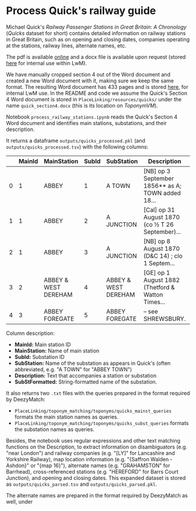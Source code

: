 # Process Quick's railway guide

Michael Quick's _Railway Passenger Stations in Great Britain: A Chronology_ (_Quicks_ dataset for short) contains detailed information on railway stations in Great Britain, such as on opening and closing dates, companies operating at the stations, railway lines, alternate names, etc.

The pdf is available [online](https://rchs.org.uk/wp-content/uploads/2020/09/Railway-Passenger-Stations-v5.02.pdf) and a docx file is available upon request (stored [here](https://lwmincomingquicks.blob.core.windows.net/quicks/quick.docx) for internal use within LwM).

We have manually cropped section 4 out of the Word document and created a new Word document with it, making sure we keep the same format. The resulting Word document has 433 pages and is stored [here](https://lwmincomingquicks.blob.core.windows.net/quicks/quick_section4.docx), for internal LwM use. In the README and code we assume the Quick's Section 4 Word document is stored in `PlaceLinking/resources/quicks/` under the name `quick_section4.docx` (this is its location on _ToponymVM_).

Notebook `process_railway_stations.ipynb` reads the Quick's Section 4 Word document and identifies main stations, substations, and their description.

It returns a dataframe `outputs/quicks_processed.pkl` (and `outputs/quicks_processed.tsv`) with the following columns:

|   | MainId | MainStation          | SubId | SubStation           | Description                                       | SubStFormatted         |
|---|--------|----------------------|-------|----------------------|---------------------------------------------------|------------------------|
| 0 | 1      | ABBEY                | 1     | A TOWN               | [NB] op 3 September 1856** as A; TOWN added 18... | ABBEY TOWN             |
| 1 | 1      | ABBEY                | 2     | A JUNCTION           | [Cal] op 31 August 1870 (co ½ T 26 September)...  | ABBEY JUNCTION         |
| 2 | 1      | ABBEY                | 3     | A JUNCTION           | [NB] op 8 August 1870 (D&C 14) ; clo 1 Septem...  | ABBEY JUNCTION         |
| 3 | 2      | ABBEY & WEST DEREHAM | 4     | ABBEY & WEST DEREHAM | [GE] op 1 August 1882 (Thetford & Watton Times... | ABBEY AND WEST DEREHAM |
| 4 | 3      | ABBEY FOREGATE       | 5     | ABBEY FOREGATE       | – see SHREWSBURY.                                 | ABBEY FOREGATE         |

Column description:
* **MainId:** Main station ID
* **MainStation:** Name of main station
* **SubId:** Substation ID
* **SubStation:** Name of the substation as appears in Quick's (often abbreviated, e.g. "A TOWN" for "ABBEY TOWN")
* **Description:** Text that accompanies a station or substation
* **SubStFormatted:** String-formatted name of the substation.

It also returns two `.txt` files with the queries prepared in the format required by DeezyMatch:
* `PlaceLinking/toponym_matching/toponyms/quicks_mainst_queries` formats the main station names as queries.
* `PlaceLinking/toponym_matching/toponyms/quicks_subst_queries` formats the substation names as queries.

Besides, the notebook uses regular expressions and other text matching functions on the Description, to extract information on disambiguators (e.g. "near London") and railway companies (e.g. "[LY]" for Lancashire and Yorkshire Railway), map location information (e.g. "{Saffron Walden - Ashdon}" or "{map 16}"), alternate names (e.g. "GRAHAMSTON" for Barrhead), cross-referenced stations (e.g. "HEREFORD" for Barrs Court Junction), and opening and closing dates. This expanded dataset is stored as `outputs/quicks_parsed.tsv` and `outputs/quicks_parsed.pkl`.

The alternate names are prepared in the format required by DeezyMatch as well, under